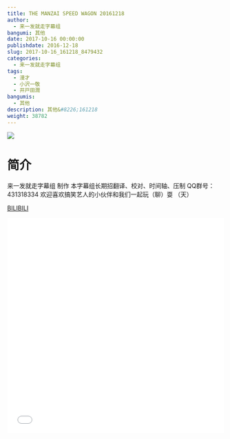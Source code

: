 ```yaml
---
title: THE MANZAI SPEED WAGON 20161218
author: 
  - 来一发就走字幕组
bangumi: 其他
date: 2017-10-16 00:00:00
publishdate: 2016-12-18
slug: 2017-10-16_161218_8479432
categories: 
  - 来一发就走字幕组
tags: 
  - 漫才
  - 小沢一敬
  - 井戸田潤
bangumis: 
  - 其他
description: 其他&#8226;161218
weight: 38782
---
```


![](https://i.imgur.com/wnQ8Ca2.jpg)

# 简介  
来一发就走字幕组 制作  本字幕组长期招翻译、校对、时间轴、压制   QQ群号：431318334 欢迎喜欢搞笑艺人的小伙伴和我们一起玩（聊）耍 （天）

  [BILIBILI](https://www.bilibili.com/video/av8479432/)


<div class="vcontainer">  <iframe class='video' src="//www.bilibili.com/html/html5player.html?cid=13961277&aid=8479432" width="100%" height="500" frameborder="0" allowfullscreen="allowfullscreen"></iframe></div>
